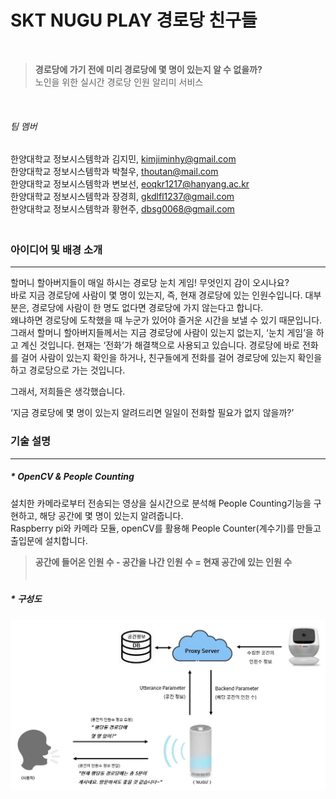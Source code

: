 # SKT NUGU PLAY 경로당 친구들  
   
     ㅤ  
> **경로당에 가기 전에 미리 경로당에 몇 명이 있는지 알 수 없을까?**  
> 노인을 위한 실시간 경로당 인원 알리미 서비스  
  
    ㅤ  
###### 팀 멤버
한양대학교 정보시스템학과 김지민, kimjiminhy@gmail.com  
한양대학교 정보시스템학과 박철우, thoutan@mail.com  
한양대학교 정보시스템학과 변보선, eoqkr1217@hanyang.ac.kr    
한양대학교 정보시스템학과 장경희, gkdlfl1237@gmail.com  
한양대학교 정보시스템학과 황현주, dbsg0068@gmail.com    
  ㅤ
  ㅤ
  ㅤ
### 아이디어 및 배경 소개  
-----------------------------------------------
할머니 할아버지들이 매일 하시는 경로당 눈치 게임! 무엇인지 감이 오시나요?  
바로 지금 경로당에 사람이 몇 명이 있는지, 즉, 현재 경로당에 있는 인원수입니다. 대부분은, 경로당에 사람이 한 명도 없다면 경로당에 가지 않는다고 합니다.  
왜냐하면 경로당에 도착했을 때 누군가 있어야 즐거운 시간을 보낼 수 있기 때문입니다. 그래서 할머니 할아버지들께서는 지금 경로당에 사람이 있는지 없는지, ‘눈치 게임’을 하고 계신 것입니다. 현재는 ‘전화’가 해결책으로 사용되고 있습니다. 경로당에 바로 전화를 걸어 사람이 있는지 확인을 하거나, 친구들에게 전화를 걸어 경로당에 있는지 확인을 하고 경로당으로 가는 것입니다.  
  
그래서, 저희들은 생각했습니다.  
  
‘지금 경로당에 몇 명이 있는지 알려드리면 일일이 전화할 필요가 없지 않을까?’ 
  ㅤ
  ㅤ
  ㅤ
### 기술 설명
-----------------------------------------------
##### * OpenCV & People Counting
설치한 카메라로부터 전송되는 영상을 실시간으로 분석해 People Counting기능을 구현하고, 해당 공간에 몇 명이 있는지 알려줍니다.  
Raspberry pi와 카메라 모듈, openCV를 활용해 People Counter(계수기)를 만들고 출입문에 설치합니다.  

> **공간에 들어온 인원 수 - 공간을 나간 인원 수 = 현재 공간에 있는 인원 수**  
     ㅤ
  ㅤ
  ㅤ 
##### * 구성도
![](./image/silverfriend_flow.jpeg)



